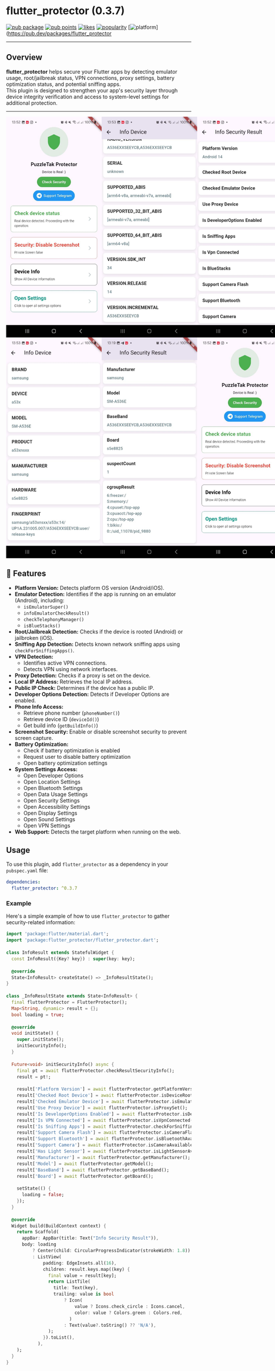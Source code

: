 # flutter_protector (0.3.7)
[![pub package](https://img.shields.io/pub/v/flutter_protector)](https://pub.dev/packages/flutter_protector)
[![pub points](https://img.shields.io/pub/points/flutter_protector)](https://pub.dev/packages/flutter_protector/score)
[![likes](https://img.shields.io/pub/likes/flutter_protector)](https://pub.dev/packages/flutter_protector/score)
[![popularity](https://img.shields.io/pub/popularity/flutter_protector)](https://pub.dev/packages/flutter_protector/score)
[![platform](https://img.shields.io/badge/platform-android%20%7C%20ios%20%7C%20web-blue)](https://pub.dev/packages/flutter_protector

---

## Overview

**flutter_protector** helps secure your Flutter apps by detecting emulator usage, root/jailbreak status, VPN connections, proxy settings, battery optimization status, and potential sniffing apps.  
This plugin is designed to strengthen your app's security layer through device integrity verification and access to system-level settings for additional protection.

---

<div style="display: flex; justify-content: space-between;">
<img src="https://github.com/PuzzleTakX/flutter_protector/blob/master/demo/screen%20(1).jpg?raw=true" alt="image_demo" width="260" height="600">
<img src="https://github.com/PuzzleTakX/flutter_protector/blob/master/demo/screen%20(2).jpg?raw=true" alt="image_demo" width="260" height="600">
<img src="https://github.com/PuzzleTakX/flutter_protector/blob/master/demo/screen%20(3).jpg?raw=true" alt="image_demo" width="260" height="600">
<img src="https://github.com/PuzzleTakX/flutter_protector/blob/master/demo/screen%20(4).jpg?raw=true" alt="image_demo" width="260" height="600">
</div>
<div style="display: flex; justify-content: space-between;">
<img src="https://github.com/PuzzleTakX/flutter_protector/blob/master/demo/screen%20(5).jpg?raw=true" alt="image_demo" width="260" height="600">
<img src="https://github.com/PuzzleTakX/flutter_protector/blob/master/demo/screen%20(6).jpg?raw=true" alt="image_demo" width="260" height="600">
<img src="https://github.com/PuzzleTakX/flutter_protector/blob/master/demo/screen%20(1).jpg?raw=true" alt="image_demo" width="260" height="600">
</div>

## 🚀 Features

- **Platform Version:** Detects platform OS version (Android/iOS).
- **Emulator Detection:** Identifies if the app is running on an emulator (Android), including:
    - `isEmulatorSuper()`
    - `infoEmulatorCheckResult()`
    - `checkTelephonyManager()`
    - `isBlueStacks()`
- **Root/Jailbreak Detection:** Checks if the device is rooted (Android) or jailbroken (iOS).
- **Sniffing App Detection:** Detects known network sniffing apps using `checkForSniffingApps()`.
- **VPN Detection:**
    - Identifies active VPN connections.
    - Detects VPN using network interfaces.
- **Proxy Detection:** Checks if a proxy is set on the device.
- **Local IP Address:** Retrieves the local IP address.
- **Public IP Check:** Determines if the device has a public IP.
- **Developer Options Detection:** Detects if Developer Options are enabled.
- **Phone Info Access:**
    - Retrieve phone number (`phoneNumber()`)
    - Retrieve device ID (`deviceId()`)
    - Get build info (`getBuildInfo()`)
- **Screenshot Security:** Enable or disable screenshot security to prevent screen capture.
- **Battery Optimization:**
    - Check if battery optimization is enabled
    - Request user to disable battery optimization
    - Open battery optimization settings
- **System Settings Access:**
    - Open Developer Options
    - Open Location Settings
    - Open Bluetooth Settings
    - Open Data Usage Settings
    - Open Security Settings
    - Open Accessibility Settings
    - Open Display Settings
    - Open Sound Settings
    - Open VPN Settings
- **Web Support:** Detects the target platform when running on the web.


## Usage

To use this plugin, add `flutter_protector` as a dependency in your `pubspec.yaml` file:

```yaml
dependencies:
  flutter_protector: ^0.3.7
```

### Example

Here's a simple example of how to use `flutter_protector` to gather security-related information:

```dart
import 'package:flutter/material.dart';
import 'package:flutter_protector/flutter_protector.dart';

class InfoResult extends StatefulWidget {
  const InfoResult({Key? key}) : super(key: key);

  @override
  State<InfoResult> createState() => _InfoResultState();
}

class _InfoResultState extends State<InfoResult> {
  final flutterProtector = FlutterProtector();
  Map<String, dynamic> result = {};
  bool loading = true;

  @override
  void initState() {
    super.initState();
    initSecurityInfo();
  }

  Future<void> initSecurityInfo() async {
    final pt = await flutterProtector.checkResultSecurityInfo();
    result = pt!;

    result['Platform Version'] = await flutterProtector.getPlatformVersion();
    result['Checked Root Device'] = await flutterProtector.isDeviceRooted();
    result['Checked Emulator Device'] = await flutterProtector.isEmulatorSuper();
    result['Use Proxy Device'] = await flutterProtector.isProxySet();
    result['Is DeveloperOptions Enabled'] = await flutterProtector.isDeveloperOptionsEnabled();
    result['Is VPN Connected'] = await flutterProtector.isVpnConnected();
    result['Is Sniffing Apps'] = await flutterProtector.checkForSniffingApps([]);
    result['Support Camera Flash'] = await flutterProtector.isCameraFlashAvailable();
    result['Support Bluetooth'] = await flutterProtector.isBluetoothAvailable();
    result['Support Camera'] = await flutterProtector.isCameraAvailable();
    result['Has Light Sensor'] = await flutterProtector.isLightSensorAvailable();
    result['Manufacturer'] = await flutterProtector.getManufacturer();
    result['Model'] = await flutterProtector.getModel();
    result['BaseBand'] = await flutterProtector.getBaseBand();
    result['Board'] = await flutterProtector.getBoard();

    setState(() {
      loading = false;
    });
  }

  @override
  Widget build(BuildContext context) {
    return Scaffold(
      appBar: AppBar(title: Text("Info Security Result")),
      body: loading
          ? Center(child: CircularProgressIndicator(strokeWidth: 1.8))
          : ListView(
              padding: EdgeInsets.all(16),
              children: result.keys.map((key) {
                final value = result[key];
                return ListTile(
                  title: Text(key),
                  trailing: value is bool
                      ? Icon(
                          value ? Icons.check_circle : Icons.cancel,
                          color: value ? Colors.green : Colors.red,
                        )
                      : Text(value?.toString() ?? 'N/A'),
                );
              }).toList(),
            ),
    );
  }
}
```
